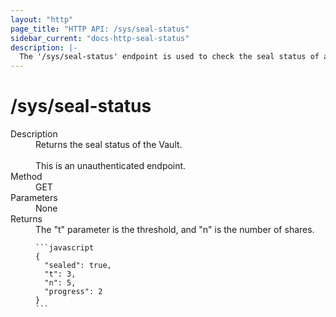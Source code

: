 ```yaml
---
layout: "http"
page_title: "HTTP API: /sys/seal-status"
sidebar_current: "docs-http-seal-status"
description: |-
  The '/sys/seal-status' endpoint is used to check the seal status of a Vault.
---
```


# /sys/seal-status

<dl>
  <dt>Description</dt>
  <dd>
    Returns the seal status of the Vault.<br/><br/>This is an unauthenticated endpoint.
  </dd>

  <dt>Method</dt>
  <dd>GET</dd>

  <dt>Parameters</dt>
  <dd>
    None
  </dd>

  <dt>Returns</dt>
  <dd>
    The "t" parameter is the threshold, and "n" is the number of shares.

    ```javascript
    {
      "sealed": true,
      "t": 3,
      "n": 5,
      "progress": 2
    }
    ```

  </dd>
</dl>
